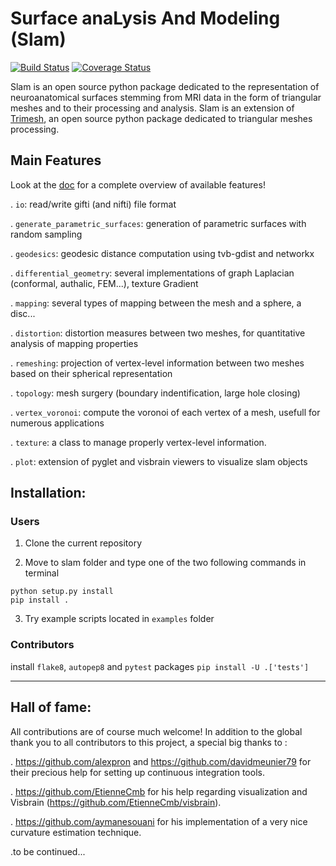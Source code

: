 # Surface anaLysis And Modeling (Slam)

[![Build Status](https://travis-ci.org/gauzias/slam.svg?branch=master)](https://travis-ci.org/gauzias/slam) 
[![Coverage Status](https://coveralls.io/repos/github/gauzias/slam/badge.svg?branch=master)](https://coveralls.io/github/gauzias/slam?branch=master)

Slam is an open source python package dedicated to the representation of neuroanatomical surfaces stemming from MRI data in the form of triangular meshes and to their processing and analysis.
Slam is an extension of [Trimesh](https://github.com/mikedh/trimesh), an open source python package dedicated to triangular meshes processing.


## Main Features


   Look at the [doc](https://gauzias.github.io/slam) for a complete overview of available features! 
   
. ``io``: read/write gifti (and nifti) file format 

. ``generate_parametric_surfaces``: generation of parametric surfaces with random sampling

. ``geodesics``: geodesic distance computation using tvb-gdist and networkx

. ``differential_geometry``: several implementations of graph Laplacian (conformal, authalic, FEM...), texture Gradient

. ``mapping``: several types of mapping between the mesh and a sphere, a disc...

. ``distortion``: distortion measures between two meshes, for quantitative analysis of mapping properties

. ``remeshing``: projection of vertex-level information between two meshes based on their spherical representation

. ``topology``: mesh surgery (boundary indentification, large hole closing)

. ``vertex_voronoi``: compute the voronoi of each vertex of a mesh, usefull for numerous applications

. ``texture``: a class to manage properly vertex-level information.

. ``plot``: extension of pyglet and visbrain viewers to visualize slam objects



## Installation:


### Users

1. Clone the current repository

2. Move to slam folder and type one of the two following commands in terminal
 ```
 python setup.py install
 pip install . 
 ```
3. Try example scripts located in ``examples`` folder


### Contributors


 install ``flake8``, ``autopep8`` and ``pytest`` packages
    ```
    pip install -U .['tests']
    ```

------------------
Hall of fame:
------------------
All contributions are of course much welcome!
In addition to the global thank you to all contributors to this project, a special big thanks to :

. https://github.com/alexpron and https://github.com/davidmeunier79 for their precious help for setting up continuous integration tools.

. https://github.com/EtienneCmb for his help regarding visualization and Visbrain (https://github.com/EtienneCmb/visbrain).

. https://github.com/aymanesouani for his implementation of a very nice curvature estimation technique.

.to be continued...



